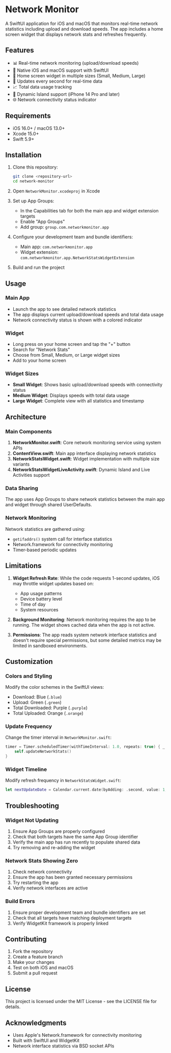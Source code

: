 # Network Monitor

A SwiftUI application for iOS and macOS that monitors real-time network statistics including upload and download speeds. The app includes a home screen widget that displays network stats and refreshes frequently.

## Features

- 📊 Real-time network monitoring (upload/download speeds)
- 📱 Native iOS and macOS support with SwiftUI
- 🔧 Home screen widget in multiple sizes (Small, Medium, Large)
- 🔄 Updates every second for real-time data
- 📈 Total data usage tracking
- 🎯 Dynamic Island support (iPhone 14 Pro and later)
- 🌐 Network connectivity status indicator

## Requirements

- iOS 16.0+ / macOS 13.0+
- Xcode 15.0+
- Swift 5.9+

## Installation

1. Clone this repository:
   ```bash
   git clone <repository-url>
   cd network-monitor
   ```

2. Open `NetworkMonitor.xcodeproj` in Xcode

3. Set up App Groups:
   - In the Capabilities tab for both the main app and widget extension targets
   - Enable "App Groups"
   - Add group: `group.com.networkmonitor.app`

4. Configure your development team and bundle identifiers:
   - Main app: `com.networkmonitor.app` 
   - Widget extension: `com.networkmonitor.app.NetworkStatsWidgetExtension`

5. Build and run the project

## Usage

### Main App
- Launch the app to see detailed network statistics
- The app displays current upload/download speeds and total data usage
- Network connectivity status is shown with a colored indicator

### Widget
- Long press on your home screen and tap the "+" button
- Search for "Network Stats" 
- Choose from Small, Medium, or Large widget sizes
- Add to your home screen

### Widget Sizes

- **Small Widget**: Shows basic upload/download speeds with connectivity status
- **Medium Widget**: Displays speeds with total data usage
- **Large Widget**: Complete view with all statistics and timestamp

## Architecture

### Main Components

1. **NetworkMonitor.swift**: Core network monitoring service using system APIs
2. **ContentView.swift**: Main app interface displaying network statistics
3. **NetworkStatsWidget.swift**: Widget implementation with multiple size variants
4. **NetworkStatsWidgetLiveActivity.swift**: Dynamic Island and Live Activities support

### Data Sharing
The app uses App Groups to share network statistics between the main app and widget through shared UserDefaults.

### Network Monitoring
Network statistics are gathered using:
- `getifaddrs()` system call for interface statistics
- Network.framework for connectivity monitoring
- Timer-based periodic updates

## Limitations

1. **Widget Refresh Rate**: While the code requests 1-second updates, iOS may throttle widget updates based on:
   - App usage patterns
   - Device battery level
   - Time of day
   - System resources

2. **Background Monitoring**: Network monitoring requires the app to be running. The widget shows cached data when the app is not active.

3. **Permissions**: The app reads system network interface statistics and doesn't require special permissions, but some detailed metrics may be limited in sandboxed environments.

## Customization

### Colors and Styling
Modify the color schemes in the SwiftUI views:
- Download: Blue (`.blue`)
- Upload: Green (`.green`) 
- Total Downloaded: Purple (`.purple`)
- Total Uploaded: Orange (`.orange`)

### Update Frequency
Change the timer interval in `NetworkMonitor.swift`:
```swift
timer = Timer.scheduledTimer(withTimeInterval: 1.0, repeats: true) { _ in
    self.updateNetworkStats()
}
```

### Widget Timeline
Modify refresh frequency in `NetworkStatsWidget.swift`:
```swift
let nextUpdateDate = Calendar.current.date(byAdding: .second, value: 1, to: currentDate)!
```

## Troubleshooting

### Widget Not Updating
1. Ensure App Groups are properly configured
2. Check that both targets have the same App Group identifier
3. Verify the main app has run recently to populate shared data
4. Try removing and re-adding the widget

### Network Stats Showing Zero
1. Check network connectivity
2. Ensure the app has been granted necessary permissions
3. Try restarting the app
4. Verify network interfaces are active

### Build Errors
1. Ensure proper development team and bundle identifiers are set
2. Check that all targets have matching deployment targets
3. Verify WidgetKit framework is properly linked

## Contributing

1. Fork the repository
2. Create a feature branch
3. Make your changes
4. Test on both iOS and macOS
5. Submit a pull request

## License

This project is licensed under the MIT License - see the LICENSE file for details.

## Acknowledgments

- Uses Apple's Network.framework for connectivity monitoring
- Built with SwiftUI and WidgetKit
- Network interface statistics via BSD socket APIs